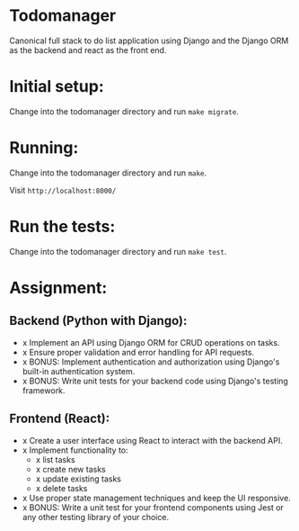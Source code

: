 Todomanager
=====

Canonical full stack to do list application using Django and the Django ORM as the backend and react as the front end.

Initial setup:
=====

Change into the todomanager directory and run `make migrate`.

Running:
=====

Change into the todomanager directory and run `make`.

Visit `http://localhost:8000/`


Run the tests:
=====
Change into the todomanager directory and run `make test`.

Assignment:
=====

Backend (Python with Django):
-----

  - x Implement an API using Django ORM for CRUD operations on tasks.
  - x Ensure proper validation and error handling for API requests.
  - x BONUS: Implement authentication and authorization using Django's built-in authentication system.
  - x BONUS: Write unit tests for your backend code using Django's testing framework.


Frontend (React):
-----


  - x Create a user interface using React to interact with the backend API.
  - x Implement functionality to:
    - x list tasks
    - x create new tasks
    - x update existing tasks
    - x delete tasks
  - x Use proper state management techniques and keep the UI responsive.
  - x BONUS: Write a unit test for your frontend components using Jest or any other testing library of your choice.
